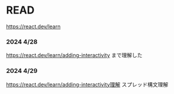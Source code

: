 # READ
https://react.dev/learn

### 2024 4/28
https://react.dev/learn/adding-interactivity まで理解した

### 2024 4/29
https://react.dev/learn/adding-interactivity理解
スプレッド構文理解
